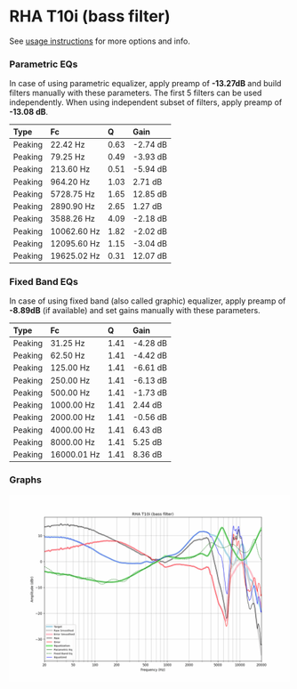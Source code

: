 # RHA T10i (bass filter)
See [usage instructions](https://github.com/jaakkopasanen/AutoEq#usage) for more options and info.

### Parametric EQs
In case of using parametric equalizer, apply preamp of **-13.27dB** and build filters manually
with these parameters. The first 5 filters can be used independently.
When using independent subset of filters, apply preamp of **-13.08 dB**.

| Type    | Fc          |    Q | Gain     |
|:--------|:------------|:-----|:---------|
| Peaking | 22.42 Hz    | 0.63 | -2.74 dB |
| Peaking | 79.25 Hz    | 0.49 | -3.93 dB |
| Peaking | 213.60 Hz   | 0.51 | -5.94 dB |
| Peaking | 964.20 Hz   | 1.03 | 2.71 dB  |
| Peaking | 5728.75 Hz  | 1.65 | 12.85 dB |
| Peaking | 2890.90 Hz  | 2.65 | 1.27 dB  |
| Peaking | 3588.26 Hz  | 4.09 | -2.18 dB |
| Peaking | 10062.60 Hz | 1.82 | -2.02 dB |
| Peaking | 12095.60 Hz | 1.15 | -3.04 dB |
| Peaking | 19625.02 Hz | 0.31 | 12.07 dB |

### Fixed Band EQs
In case of using fixed band (also called graphic) equalizer, apply preamp of **-8.89dB**
(if available) and set gains manually with these parameters.

| Type    | Fc          |    Q | Gain     |
|:--------|:------------|:-----|:---------|
| Peaking | 31.25 Hz    | 1.41 | -4.28 dB |
| Peaking | 62.50 Hz    | 1.41 | -4.42 dB |
| Peaking | 125.00 Hz   | 1.41 | -6.61 dB |
| Peaking | 250.00 Hz   | 1.41 | -6.13 dB |
| Peaking | 500.00 Hz   | 1.41 | -1.73 dB |
| Peaking | 1000.00 Hz  | 1.41 | 2.44 dB  |
| Peaking | 2000.00 Hz  | 1.41 | -0.56 dB |
| Peaking | 4000.00 Hz  | 1.41 | 6.43 dB  |
| Peaking | 8000.00 Hz  | 1.41 | 5.25 dB  |
| Peaking | 16000.01 Hz | 1.41 | 8.36 dB  |

### Graphs
![](./RHA%20T10i%20(bass%20filter).png)